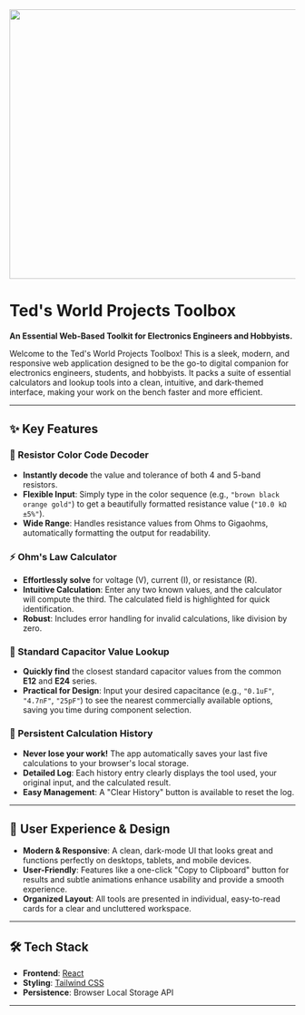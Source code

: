 <div align="center">
<img width="1200" height="475" alt="GHBanner" src="https://github.com/user-attachments/assets/0aa67016-6eaf-458a-adb2-6e31a0763ed6" />
</div>

# Ted's World Projects Toolbox

**An Essential Web-Based Toolkit for Electronics Engineers and Hobbyists.**

Welcome to the Ted's World Projects Toolbox! This is a sleek, modern, and responsive web application designed to be the go-to digital companion for electronics engineers, students, 
and hobbyists. It packs a suite of essential calculators and lookup tools into a clean, intuitive, and dark-themed interface, making your work on the bench faster and more efficient.

---

## ✨ Key Features

### 🔧 Resistor Color Code Decoder
- **Instantly decode** the value and tolerance of both 4 and 5-band resistors.
- **Flexible Input**: Simply type in the color sequence (e.g., `"brown black orange gold"`) to get a beautifully formatted resistance value (`"10.0 kΩ ±5%"`).
- **Wide Range**: Handles resistance values from Ohms to Gigaohms, automatically formatting the output for readability.

### ⚡ Ohm's Law Calculator
- **Effortlessly solve** for voltage (V), current (I), or resistance (R).
- **Intuitive Calculation**: Enter any two known values, and the calculator will compute the third. The calculated field is highlighted for quick identification.
- **Robust**: Includes error handling for invalid calculations, like division by zero.

### 🔋 Standard Capacitor Value Lookup
- **Quickly find** the closest standard capacitor values from the common **E12** and **E24** series.
- **Practical for Design**: Input your desired capacitance (e.g., `"0.1uF"`, `"4.7nF"`, `"25pF"`) to see the nearest commercially available options, saving you time during component selection.

### 📜 Persistent Calculation History
- **Never lose your work!** The app automatically saves your last five calculations to your browser's local storage.
- **Detailed Log**: Each history entry clearly displays the tool used, your original input, and the calculated result.
- **Easy Management**: A "Clear History" button is available to reset the log.

---

## 🎨 User Experience & Design
- **Modern & Responsive**: A clean, dark-mode UI that looks great and functions perfectly on desktops, tablets, and mobile devices.
- **User-Friendly**: Features like a one-click "Copy to Clipboard" button for results and subtle animations enhance usability and provide a smooth experience.
- **Organized Layout**: All tools are presented in individual, easy-to-read cards for a clear and uncluttered workspace.

---

## 🛠️ Tech Stack
- **Frontend**: [React](https://react.dev/)
- **Styling**: [Tailwind CSS](https://tailwindcss.com/)
- **Persistence**: Browser Local Storage API

---

